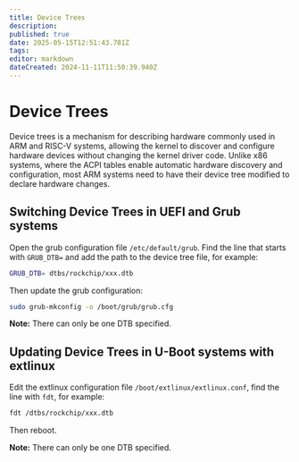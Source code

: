 ```yaml
---
title: Device Trees
description:
published: true
date: 2025-05-15T12:51:43.781Z
tags:
editor: markdown
dateCreated: 2024-11-11T11:50:39.940Z
---
```


# Device Trees

Device trees is a mechanism for describing hardware commonly used in ARM and RISC-V systems, allowing the kernel to discover and configure hardware devices without changing the kernel driver code.
Unlike x86 systems, where the ACPI tables enable automatic hardware discovery and configuration, most ARM systems need to have their device tree modified to declare hardware changes.

## Switching Device Trees in UEFI and Grub systems

Open the grub configuration file `/etc/default/grub`.
Find the line that starts with `GRUB_DTB=` and add the path to the device tree file, for example:

```bash
GRUB_DTB= dtbs/rockchip/xxx.dtb
```

Then update the grub configuration:

```bash
sudo grub-mkconfig -o /boot/grub/grub.cfg
```

**Note:** There can only be one DTB specified.

## Updating Device Trees in U-Boot systems with extlinux

Edit the extlinux configuration file `/boot/extlinux/extlinux.conf`, find the line with `fdt`, for example:

```bash
fdt /dtbs/rockchip/xxx.dtb
```

Then reboot.

**Note:** There can only be one DTB specified.